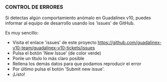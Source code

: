 ### CONTROL DE ERRORES

Si detectas algún comportamiento anómalo en Guadalinex v10, puedes
informar al equipo de desarrollo usando los 'issues' de GitHub.

Es muy sencillo:

 * Visita el enlace 'issues' de este proyecto https://github.com/guadalinex-v10-team/guadalinex-v10-tickets/issues
 * Pulsa el botón 'New Issue' (de color verde)
 * Ponle un título lo más claro posible
 * Rellena los demás datos para que podamos reproducir el error
 * Por último pulsa el botón 'Submit new issue'.
 * ¡Listo!
